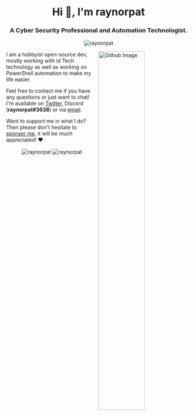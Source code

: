 <h1 align="center">Hi 👋, I'm raynorpat</h1>
<h3 align="center">A Cyber Security Professional and Automation Technologist.</h3>

<div>
  <p align="center"><img src="https://komarev.com/ghpvc/?username=raynorpat" alt="raynorpat" /></p>

  <img width="50%" align="right" alt="Github Image" src="https://raw.githubusercontent.com/onimur/.github/master/.resources/git-header.svg" />
  I am a hobbyist open-source dev, mostly working with id Tech technology as well as working on PowerShell automation to make my life easier. </br>

  Feel free to contact me if you have any questions or just want to chat! I'm available on [Twitter](https://twitter.com/raynorpat), Discord (**raynorpat#3638**) or via [email](mailto:raynorpat@raynorpat.com). </br>

  Want to support me in what I do? Then please don't hesitate to [sponser me](https://github.com/sponsors/raynorpat), it will be much appreciated! ❤️
</div>

<p align="center">
  <!--<a href="https://github.com/ryo-ma/github-profile-trophy"><img align="center" src="https://github-profile-trophy.vercel.app/?username=raynorpat" alt="raynorpat"/></a>  -->
  <!-- <img align="center" src="https://github-readme-streak-stats.herokuapp.com/?user=raynorpat&" alt="raynorpat" /> -->
  <img align="center" src="https://github-readme-stats.vercel.app/api?username=raynorpat&show_icons=true" alt="raynorpat" /> 
  <img align="center" src="https://github-readme-stats.vercel.app/api/top-langs/?username=raynorpat&layout=compact" alt="raynorpat" />
</p>
